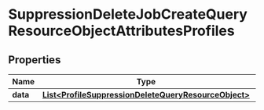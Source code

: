 # SuppressionDeleteJobCreateQueryResourceObjectAttributesProfiles

## Properties
Name | Type | Description | Notes
------------ | ------------- | ------------- | -------------
**data** | [**List&lt;ProfileSuppressionDeleteQueryResourceObject&gt;**](ProfileSuppressionDeleteQueryResourceObject.md) |  | 
